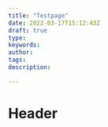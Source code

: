 ```yaml
---
title: "Testpage"
date: 2022-03-17T15:12:43Z
draft: true
type:
keywords:
author:
tags:
description:

---
```


# Header
